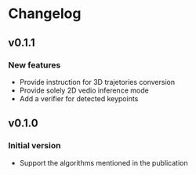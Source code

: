# Changelog
## v0.1.1
### New features
- Provide instruction for 3D trajetories conversion
- Provide solely 2D vedio inference mode
- Add a verifier for detected keypoints

## v0.1.0
### Initial version
- Support the algorithms mentioned in the publication
